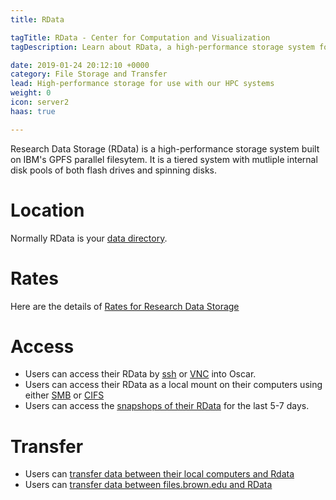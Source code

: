 ```yaml
---
title: RData

tagTitle: RData - Center for Computation and Visualization
tagDescription: Learn about RData, a high-performance storage system for use with CCV's HPC systems.

date: 2019-01-24 20:12:10 +0000
category: File Storage and Transfer
lead: High-performance storage for use with our HPC systems
weight: 0
icon: server2
haas: true

---
```

Research Data Storage (RData) is a high-performance storage system built on IBM's GPFS parallel filesytem. It is a tiered system with mutliple internal disk pools of both flash drives and spinning disks.

# Location
Normally RData is your [data directory](https://docs.ccv.brown.edu/oscar/managing-files/filesystem). 

# Rates
Here are the details of [Rates for Research Data Storage](https://ccv.brown.edu/services/rates/)

# Access
* Users can access their RData by [ssh](https://docs.ccv.brown.edu/oscar/connecting-to-oscar/ssh) or [VNC](https://docs.ccv.brown.edu/oscar/connecting-to-oscar/vnc) into Oscar.
* Users can access their RData as a local mount on their computers using either [SMB](https://docs.ccv.brown.edu/oscar/connecting-to-oscar/cifs) or [CIFS](https://docs.ccv.brown.edu/oscar/connecting-to-oscar/cifs-non-ad-local-mount)
* Users can access the [snapshops of their RData](https://docs.ccv.brown.edu/oscar/managing-files/restore) for the last 5-7 days.

# Transfer
* Users can [transfer data between their local computers and Rdata](https://docs.ccv.brown.edu/oscar/managing-files/filetransfer-isilon)
* Users can [transfer data between files.brown.edu and RData](https://docs.ccv.brown.edu/oscar/managing-files/filetransfer-isilon)


